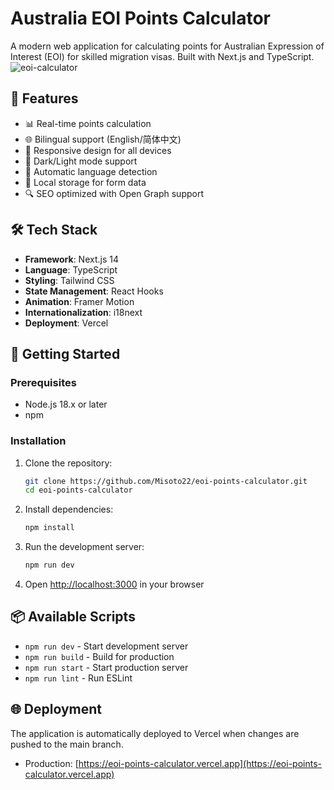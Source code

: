 # Australia EOI Points Calculator

A modern web application for calculating points for Australian Expression of Interest (EOI) for skilled migration visas. Built with Next.js and TypeScript.
![eoi-calculator](https://github.com/user-attachments/assets/b7728407-c7db-4ccb-aba2-e34cadd1eb75)



## 🌟 Features

- 📊 Real-time points calculation
- 🌐 Bilingual support (English/简体中文)
- 📱 Responsive design for all devices
- 🎨 Dark/Light mode support
- 🔄 Automatic language detection
- 💾 Local storage for form data
- 🔍 SEO optimized with Open Graph support

## 🛠️ Tech Stack

- **Framework**: Next.js 14
- **Language**: TypeScript
- **Styling**: Tailwind CSS
- **State Management**: React Hooks
- **Animation**: Framer Motion
- **Internationalization**: i18next
- **Deployment**: Vercel

## 🚀 Getting Started

### Prerequisites

- Node.js 18.x or later
- npm

### Installation

1. Clone the repository:
   ```bash
   git clone https://github.com/Misoto22/eoi-points-calculator.git
   cd eoi-points-calculator
   ```

2. Install dependencies:
   ```bash
   npm install
   ```

3. Run the development server:
   ```bash
   npm run dev
   ```

4. Open [http://localhost:3000](http://localhost:3000) in your browser

## 📦 Available Scripts

- `npm run dev` - Start development server
- `npm run build` - Build for production
- `npm run start` - Start production server
- `npm run lint` - Run ESLint

## 🌐 Deployment

The application is automatically deployed to Vercel when changes are pushed to the main branch.

- Production: [https://eoi-points-calculator.vercel.app](https://eoi-points-calculator.vercel.app)
